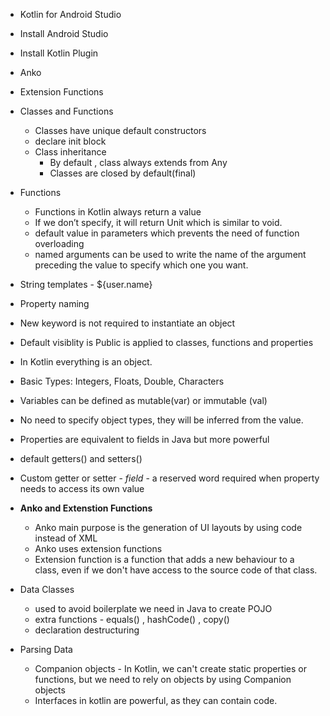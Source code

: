- Kotlin for Android Studio
- Install Android Studio
- Install Kotlin Plugin
- Anko
- Extension Functions
- Classes and Functions
	* Classes have unique default constructors
	* declare init block
	* Class inheritance
		- By default , class always extends from Any
		- Classes are closed by default(final)
- Functions
	* Functions in Kotlin always return a value
 	* If we don’t specify, it will return Unit which is similar to void.
 	* default value in parameters which prevents the need of function overloading
	* named arguments can be used to write the name of the argument preceding the value to specify which one you want.
- String templates - ${user.name}
- Property naming
- New keyword is not required to instantiate an object
- Default visiblity is Public is applied to classes, functions and properties

- In Kotlin everything is an object.
- Basic Types: Integers, Floats, Double, Characters
- Variables can be defined as mutable(var) or immutable (val)
- No need to specify object types, they will be inferred from the value.
- Properties are equivalent to fields in Java but more powerful
- default getters() and setters()
- Custom getter or setter - *field* - a reserved word required when property needs to access its own value 
- **Anko and Extenstion Functions**
    * Anko main purpose is the generation of UI layouts by using code instead of XML
    * Anko uses extension functions
    * Extension function is a function that adds a new behaviour to a class, even if we don't have access to the source code of that class.
- Data Classes
    * used to avoid boilerplate we need in Java to create POJO
    * extra functions - equals() , hashCode() , copy()
    * declaration destructuring
- Parsing Data
    * Companion objects - In Kotlin, we can't create static properties or functions, but we need to rely on objects by using Companion objects
    * Interfaces in kotlin are powerful, as they can contain code.
 

